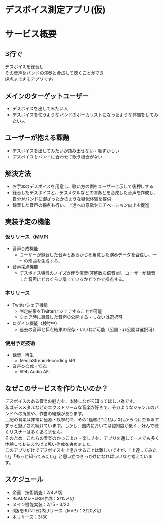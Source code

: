# デスボイス測定アプリ(仮)

# サービス概要
## 3行で
デスボイスを録音し  
その音声をバンドの演奏と合成して聴くことができ  
採点までするアプリです。

## メインのターゲットユーザー
- デスボイスを出してみたい人
- デスボイスを使うようなバンドのボーカリストになったような体験をしてみたい人

## ユーザーが抱える課題
- デスボイスを出してみたいが踏み出せない・恥ずかしい
- デスボイスをバンドに合わせて歌う機会がない

## 解決方法
- お手本のデスボイスを用意し、歌い方の例をユーザーに示して後押しする
- 録音したデスボイスと、デスメタルなどの演奏とを合成した音声を作成し、自分がバンドに混ざったかのような疑似体験を提供
- 録音した音声の採点も行い、上達への意欲やモチベーション向上を促進

## 実装予定の機能
### 仮リリース（MVP）
- 音声合成機能  
  - ユーザーが録音した音声とあらかじめ用意した演奏データを合成し、一つの楽曲を生成する。
- 音声採点機能  
  - デスボイス特有のノイズが伴う倍音(非整数次倍音)が、ユーザーが録音した音声にどのくらい乗っているかどうかで採点する。

### 本リリース
- Twitterシェア機能  
  - 判定結果をTwitterにシェアすることが可能
  - シェア時に録音した音声の公開する・しないは選択可
- ログイン機能（検討中）
  - 過去の音声と採点結果の保存・いいねが可能（公開・非公開は選択可）

### 使用予定技術
- 録音・再生
  - MediaStreamRecording API
- 音声の合成・採点
  - Web Audio API

## なぜこのサービスを作りたいのか？
デスボイスのある音楽の魅力を、体験しながら知ってほしい為です。   
私はデスメタルなどのエクストリームな音楽が好きで、そのようなジャンルのバンドへの所属や、作曲の経験があります。  
上記の音楽は非常に過激・攻撃的で、その"極端さ"に私は10代から今に至るまでずっと魅了され続けています。しかし、国内においては認知度が低く、好んで聴くリスナーは多くありません。  
そのため、これらの音楽のかっこよさ・楽しさを、アプリを通して一人でも多く体験してもらえればと思い作成を決めました。  
このアプリだけでデスボイスを上達させることは難しいですが、「上達してみたい」「もっと知ってみたい」と思い立つきっかけになればいいなと考えています。 

## スケジュール
- 企画・技術調査：2/4〆切
- README〜ER図作成：2/15〆切
- メイン機能実装：2/15 - 3/20
- β版をRUNTEQ内リリース（MVP）：3/20〆切
- 本リリース：3/30
